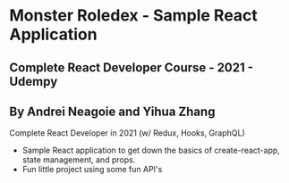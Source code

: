 # Monster Roledex - Sample React Application
## Complete React Developer Course - 2021 - Udempy
## By Andrei Neagoie and Yihua Zhang

Complete React Developer in 2021 (w/ Redux, Hooks, GraphQL)

- Sample React application to get down the basics of create-react-app, state management, and props.
- Fun little project using some fun API's
